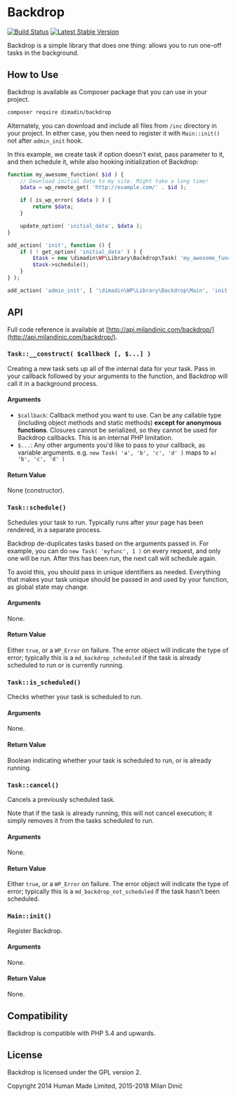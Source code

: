 # Backdrop

[![Build Status](https://www.travis-ci.org/dimadin/Backdrop.svg?branch=master)](https://www.travis-ci.org/dimadin/Backdrop)
[![Latest Stable Version](https://poser.pugx.org/dimadin/Backdrop/version)](https://packagist.org/packages/dimadin/backdrop)

Backdrop is a simple library that does one thing: allows you to run one-off
tasks in the background.

## How to Use
Backdrop is available as Composer package that you can use in your project.

```bash
composer require dimadin/backdrop
```

Alternately, you can download and include all files from `/inc` directory in your project.
In either case, you then need to register it with `Main::init()` not after `admin_init` hook.

In this example, we create task if option doesn't exist, pass parameter to it, and then schedule it,
while also hooking initialization of Backdrop:

```php
function my_awesome_function( $id ) {
	// Download initial data to my site. Might take a long time!
	$data = wp_remote_get( 'http://example.com/' . $id );

	if ( is_wp_error( $data ) ) {
		return $data;
	}

	update_option( 'initial_data', $data );
}

add_action( 'init', function () {
	if ( ! get_option( 'initial_data' ) ) {
		$task = new \dimadin\WP\Library\Backdrop\Task( 'my_awesome_function', get_current_user_id() );
		$task->schedule();
	}
} );

add_action( 'admin_init', [ '\dimadin\WP\Library\Backdrop\Main', 'init' ] );
```

## API
Full code reference is available at [http://api.milandinic.com/backdrop/](http://api.milandinic.com/backdrop/).

### `Task::__construct( $callback [, $...] )`
Creating a new task sets up all of the internal data for your task. Pass in your
callback followed by your arguments to the function, and Backdrop will call it
in a background process.

#### Arguments
* `$callback`: Callback method you want to use. Can be any callable type
  (including object methods and static methods) **except for anonymous
  functions**. Closures cannot be serialized, so they cannot be used for
  Backdrop callbacks. This is an internal PHP limitation.
* `$...`: Any other arguments you'd like to pass to your callback, as variable
  arguments. e.g. `new Task( 'a', 'b', 'c', 'd' )` maps to `a( 'b', 'c', 'd' )`

#### Return Value
None (constructor).

### `Task::schedule()`
Schedules your task to run. Typically runs after your page has been rendered, in
a separate process.

Backdrop de-duplicates tasks based on the arguments passed in. For example, you
can do `new Task( 'myfunc', 1 )` on every request, and only one will be run.
After this has been run, the next call will schedule again.

To avoid this, you should pass in unique identifiers as needed. Everything that
makes your task unique should be passed in and used by your function, as global
state may change.

#### Arguments
None.

#### Return Value
Either `true`, or a `WP_Error` on failure. The error object will indicate the
type of error; typically this is a `md_backdrop_scheduled` if the task is
already scheduled to run or is currently running.

### `Task::is_scheduled()`
Checks whether your task is scheduled to run.

#### Arguments
None.

#### Return Value
Boolean indicating whether your task is scheduled to run, or is already running.

### `Task::cancel()`
Cancels a previously scheduled task.

Note that if the task is already running, this will not cancel execution; it
simply removes it from the tasks scheduled to run.

#### Arguments
None.

#### Return Value
Either `true`, or a `WP_Error` on failure. The error object will indicate the
type of error; typically this is a `md_backdrop_not_scheduled` if the task
hasn't been scheduled.

### `Main::init()`
Register Backdrop.

#### Arguments
None.

#### Return Value
None.

## Compatibility
Backdrop is compatible with PHP 5.4 and upwards.

## License
Backdrop is licensed under the GPL version 2.

Copyright 2014 Human Made Limited, 2015-2018 Milan Dinić

